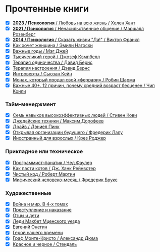 # Прочтенные книги

- [x]  [<b>2023 / Психология</b> / Любовь на всю жизнь / Хелен Хант](https://www.litres.ru/book/harvill-hendriks/lubov-na-vsu-zhizn-rukovodstvo-dlya-par-47011374/)
- [x]  [<b>2021 / Психология</b> / Ненасильственное общение / Маршалл Розенберг](https://www.litres.ru/book/marshall-rozenberg/nenasilstvennoe-obschenie-v-povsednevnoy-zhizni-praktic-67722486/)
- [x]  [<b>2014 / Психология</b> / Сказать жизни "Да!" / Виктор Франкл](https://www.litres.ru/book/viktor-frankl/skazat-zhizni-da-psiholog-v-konclagere-147113/)
- [x]  [Как хочет женщина / Эмили Нагоски](https://www.litres.ru/book/emili-nagoski/kak-hochet-zhenschina-master-klass-po-nauke-seksa-19405358/)
- [x]  [Важные годы / Мэг Джей](https://www.litres.ru/book/meg-dzhey/vazhnye-gody-pochemu-ne-stoit-otkladyvat-zhizn-na-potom-7230542/)
- [x]  [Тысячеликий герой / Джозеф Кэмпбелл](https://www.litres.ru/book/dzhozef-kempbell/tysyachelikiy-geroy-33848058/)
- [x]  [Терапия одиночества / Дэвид Бернс](https://www.litres.ru/book/david-d-burns/terapiya-odinochestva-kak-nauchitsya-obschatsya-druzhit-i-lu-69015931/)
- [x]  [Терапия настроения / Дэвид Бернс](https://www.litres.ru/book/david-d-burns/terapiya-nastroeniya-klinicheski-dokazannyy-sposob-pobedit-d-40975505/)
- [x]  [Интроверты / Сьюзан Кейн](https://www.litres.ru/audiobook/suzan-keyn/introverty-56443553/)
- [x]  [Монах, который продал свой «феррари» / Робин Шарма](https://www.litres.ru/book/robin-sharma-2/monah-kotoryy-prodal-svoy-ferrari-6564847/)
- [x]  [Важные 40+. 12 причин, почему средний возраст бесценен / Чип Конли](https://www.litres.ru/book/chip-konli/vazhnye-40-12-prichin-pochemu-sredniy-vozrast-bescenen-dorozhna-71285941/)

### Тайм-менеджмент

- [x]  [Семь навыков высокоэффективных людей / Стивен Кови](https://www.litres.ru/book/stiven-kovi/sem-navykov-vysokoeffektivnyh-ludey-na-praktike-dnevnik-formir-69018265/)
- [x]  [Джедайские техники / Максим Дорофеев](https://www.litres.ru/book/maksim-dorofeev/dzhedayskie-tehniki-kak-vospitat-svou-obezyanu-opustoshit-23590168/)
- [x]  [Драйв / Дэниел Пинк](https://www.litres.ru/book/daniel-h-pink/drayv-chto-na-samom-dele-nas-motiviruet-5019930/)
- [x]  [Открывая организации будущего / Фредерик Лалу](https://www.litres.ru/book/frederik-lalu/otkryvaya-organizacii-buduschego-12472950/)
- [x]  [Иностранный для взрослых / Крез Роджер](https://www.litres.ru/book/richard-roberts-1062/inostrannyy-dlya-vzroslyh-kak-vyuchit-novyy-yazyk-v-l-22770721/)

### Прикладное или техническое

- [x]  [Программист-фанатик / Чед Фаулер](https://www.litres.ru/book/ched-fauler/programmist-fanatik-9535814/)
- [x]  [Как пасти котов / Дж. Ханк Рейнвотер](https://www.litres.ru/book/dzh-hank-reynvoter/kak-pasti-kotov-nastavlenie-dlya-programmistov-rukovody-167876/)
- [x]  [Чистый код / Роберт Мартин](https://www.litres.ru/book/robert-s-martin/chistyy-kod-sozdanie-analiz-i-refaktoring-pdf-epub-6444478/)
- [x]  [Мифический человеко-месяц / Фредерик Брукс](https://www.litres.ru/book/frederik-bruks/mificheskiy-cheloveko-mesyac-ili-kak-sozdautsya-programmnye-58154399/)

### Художественные

- [x] [Война и мир. В 4-х томах](https://www.litres.ru/book/lev-tolstoy/voyna-i-mir-kollekcionnoe-illustrirovannoe-izdanie-69495367/)
- [x] [Преступление и наказание](https://www.litres.ru/book/fedor-dostoevskiy/prestuplenie-i-nakazanie-64758176/)
- [x] [Отцы и дети](https://www.litres.ru/book/ivan-turgenev/otcy-i-deti-24312573/)
- [x] [Леди Макбет Мценского уезда](https://www.litres.ru/book/nikolay-leskov/ledi-makbet-mcenskogo-uezda-175270/)
- [x] [Евгений Онегин](https://www.litres.ru/book/aleksandr-pushkin/evgeniy-onegin-19068701/)
- [x] [Герой нашего времени](https://www.litres.ru/book/mihail-lermontov/geroy-nashego-vremeni-70932181/)
- [x] [Граф Монте-Кристо / Александр Дюма](https://www.litres.ru/book/aleksandr-duma/graf-monte-kristo-122729/)
- [x] [Красное и черное / Стендаль](https://www.litres.ru/book/stendal/krasnoe-i-chernoe-134566/)

